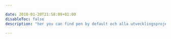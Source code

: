 ```yaml
---

date: 2018-01-28T21:58:09+01:00
disableToc: false
description: "her you can find pen by default och alla utvecklingsprojekt kan du som individ eller företag hjälpa till att utveckla eller ge oss synpunkter på." 

---
```

